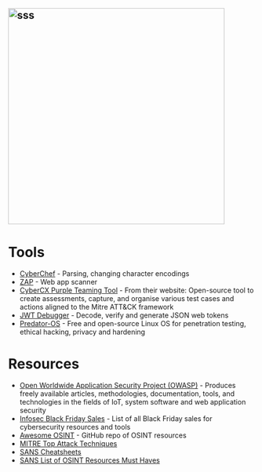 ## <img width="441" alt="sss" src="placeholder" />

# Tools

- [CyberChef](https://gchq.github.io/CyberChef/) - Parsing, changing character encodings
- [ZAP](https://www.zaproxy.org/) - Web app scanner
- [CyberCX Purple Teaming Tool](https://cybercx.com.au/blog/cybercx-purple-teaming-tool/) - From their website: Open-source tool to create assessments, capture, and organise various test cases and actions aligned to the Mitre ATT&CK framework
- [JWT Debugger](https://jwt.io/) - Decode, verify and generate JSON web tokens
- [Predator-OS](https://predator-os.ir/) - Free and open-source Linux OS for penetration testing, ethical hacking, privacy and hardening

# Resources

- [Open Worldwide Application Security Project (OWASP)](https://owasp.org/) - Produces freely available articles, methodologies, documentation, tools, and technologies in the fields of IoT, system software and web application security
- [Infosec Black Friday Sales](https://github.com/0x90n/InfoSec-Black-Friday) - List of all Black Friday sales for cybersecurity resources and tools
- [Awesome OSINT](https://github.com/jivoi/awesome-osint) - GitHub repo of OSINT resources
- [MITRE Top Attack Techniques](https://top-attack-techniques.mitre-engenuity.org/)
- [SANS Cheatsheets](https://www.sans.org/blog/the-ultimate-list-of-sans-cheat-sheets/)
- [SANS List of OSINT Resources Must Haves](https://www.sans.org/blog/-must-have-free-resources-for-open-source-intelligence-osint-/)

